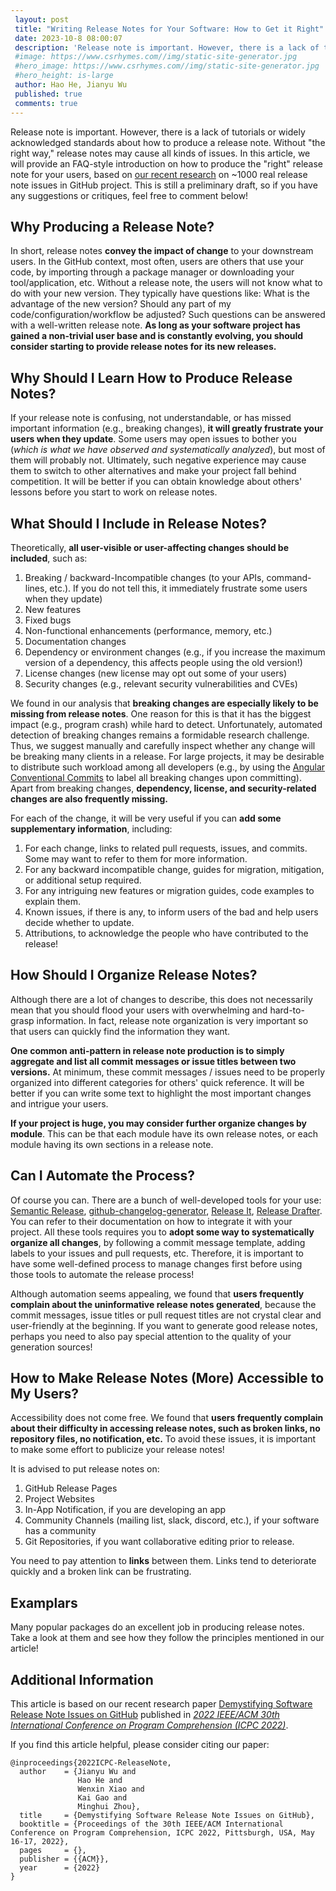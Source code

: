 ```yaml
---
 layout: post
 title: "Writing Release Notes for Your Software: How to Get it Right"
 date: 2023-10-8 08:00:07
 description: 'Release note is important. However, there is a lack of tutorials or widely acknowledged standards about how to produce a release note. Without "the right way," release notes may cause all kinds of issues. In this article, we will provide an FAQ-style introduction on how to produce the "right" release note for your users, based on [our recent research](https://hehao98.github.io/publication/2022-release-notes) on ~1000 real release note issues in GitHub project. This is still a preliminary draft, so if you have any suggestions or critiques, feel free to comment below!'
 #image: https://www.csrhymes.com//img/static-site-generator.jpg
 #hero_image: https://www.csrhymes.com//img/static-site-generator.jpg
 #hero_height: is-large
 author: Hao He, Jianyu Wu
 published: true
 comments: true
---
```


Release note is important. However, there is a lack of tutorials or widely acknowledged standards about how to produce a release note. Without "the right way," release notes may cause all kinds of issues. In this article, we will provide an FAQ-style introduction on how to produce the "right" release note for your users, based on [our recent research](https://hehao98.github.io/publication/2022-release-notes) on ~1000 real release note issues in GitHub project. This is still a preliminary draft, so if you have any suggestions or critiques, feel free to comment below!

## Why Producing a Release Note?

In short, release notes **convey the impact of change** to your downstream users. In the GitHub context, most often, users are others that use your code, by importing through a package manager or downloading your tool/application, etc. Without a release note, the users will not know what to do with your new version. They typically have questions like: What is the advantage of the new version? Should any part of my code/configuration/workflow be adjusted? Such questions can be answered with a well-written release note. **As long as your software project has gained a non-trivial user base and is constantly evolving, you should consider starting to provide release notes for its new releases.**

## Why Should I Learn How to Produce Release Notes?

If your release note is confusing, not understandable, or has missed important information (e.g., breaking changes), **it will greatly frustrate your users when they update**. Some users may open issues to bother you (*which is what we have observed and systematically analyzed*), but most of them will probably not. Ultimately, such negative experience may cause them to switch to other alternatives and make your project fall behind competition. It will be better if you can obtain knowledge about others' lessons before you start to work on release notes.

## What Should I Include in Release Notes?

Theoretically, **all user-visible or user-affecting changes should be included**, such as:

1. Breaking / backward-Incompatible changes (to your APIs, command-lines, etc.). If you do not tell this, it immediately frustrate some users when they update)
2. New features
3. Fixed bugs
4. Non-functional enhancements (performance, memory, etc.)
5. Documentation changes
6. Dependency or environment changes (e.g., if you increase the maximum version of a dependency, this affects people using the old version!)
7. License changes (new license may opt out some of your users)
8. Security changes (e.g., relevant security vulnerabilities and CVEs)

We found in our analysis that **breaking changes are especially likely to be missing from release notes**. One reason for this is that it has the biggest impact (e.g., program crash) while hard to detect. Unfortunately, automated detection of breaking changes remains a formidable research challenge. Thus, we suggest manually and carefully inspect whether any change will be breaking many clients in a release. For large projects, it may be desirable to distribute such workload among all developers (e.g., by using the [Angular Conventional Commits](https://www.conventionalcommits.org/en/v1.0.0-beta.4/) to label all breaking changes upon committing). Apart from breaking changes, **dependency, license, and security-related changes are also frequently missing.**

For each of the change, it will be very useful if you can **add some supplementary information**, including:

1. For each change, links to related pull requests, issues, and commits. Some may want to refer to them for more information.
2. For any backward incompatible change, guides for migration, mitigation, or additional setup required.
3. For any intriguing new features or migration guides, code examples to explain them.
4. Known issues, if there is any, to inform users of the bad and help users decide whether to update.
5. Attributions, to acknowledge the people who have contributed to the release!

## How Should I Organize Release Notes?

Although there are a lot of changes to describe, this does not necessarily mean that you should flood your users with overwhelming and hard-to-grasp information. In fact, release note organization is very important so that users can quickly find the information they want.

**One common anti-pattern in release note production is to simply aggregate and list all commit messages or issue titles between two versions.** At minimum, these commit messages / issues need to be properly organized into different categories for others' quick reference. It will be better if you can write some text to highlight the most important changes and intrigue your users. 

**If your project is huge, you may consider further organize changes by module**. This can be that each module have its own release notes, or each module having its own sections in a release note.

## Can I Automate the Process?

Of course you can. There are a bunch of well-developed tools for your use: [Semantic Release](https://github.com/semantic-release/semantic-release), [github-changelog-generator](https://github.com/github-changelog-generator/github-changelog-generator), [Release It](https://github.com/release-it/release-it), [Release Drafter](https://github.com/release-drafter/release-drafter). You can refer to their documentation on how to integrate it with your project. All these tools requires you to **adopt some way to systematically organize all changes**, by following a commit message template, adding labels to your issues and pull requests, etc. Therefore, it is important to have some well-defined process to manage changes first before using those tools to automate the release process!

Although automation seems appealing, we found that **users frequently complain about the uninformative release notes generated**, because the commit messages, issue titles or pull request titles are not crystal clear and user-friendly at the beginning. If you want to generate good release notes, perhaps you need to also pay special attention to the quality of your generation sources!

## How to Make Release Notes (More) Accessible to My Users?

Accessibility does not come free. We found that **users frequently complain about their difficulty in accessing release notes, such as broken links, no repository files, no notification, etc.** To avoid these issues, it is important to make some effort to publicize your release notes! 

It is advised to put release notes on:

1. GitHub Release Pages
2. Project Websites
3. In-App Notification, if you are developing an app
4. Community Channels (mailing list, slack, discord, etc.), if your software has a community
5. Git Repositories, if you want collaborative editing prior to release.

You need to pay attention to **links** between them. Links tend to deteriorate quickly and a broken link can be frustrating.

## Examplars

Many popular packages do an excellent job in producing release notes. Take a look at them and see how they follow the principles mentioned in our article! 

## Additional Information

This article is based on our recent research paper [Demystifying Software Release Note Issues on GitHub](https://hehao98.github.io/publication/2022-release-notes) published in [*2022 IEEE/ACM 30th International Conference on Program Comprehension (ICPC 2022)*](https://conf.researchr.org/home/icpc-2022). 

If you find this article helpful, please consider citing our paper:

```
@inproceedings{2022ICPC-ReleaseNote,
  author    = {Jianyu Wu and
               Hao He and
               Wenxin Xiao and
               Kai Gao and
               Minghui Zhou},
  title     = {Demystifying Software Release Note Issues on GitHub},
  booktitle = {Proceedings of the 30th IEEE/ACM International Conference on Program Comprehension, ICPC 2022, Pittsburgh, USA, May 16-17, 2022},
  pages     = {},
  publisher = {{ACM}},
  year      = {2022}
}
```
